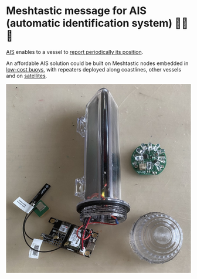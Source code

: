 # Meshtastic message for AIS (automatic identification system) 🚢⛵🛶

[AIS](https://en.wikipedia.org/wiki/Automatic_identification_system) enables to a vessel to [report periodically its position](https://www.navcen.uscg.gov/ais-messages).

An affordable AIS solution could be built on Meshtastic nodes embedded in [low-cost buoys](https://www.instructables.com/Meshtastic-Solar-Buoy/), with repeaters deployed along coastlines, other vessels and on [satellites](../leo_repeater/).

![DIY Boey for RAK19007+RAK11300](meshtastic_boey.jpg)